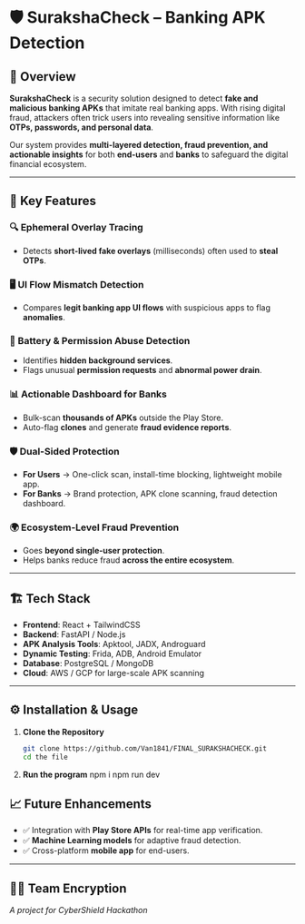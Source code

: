 # 🛡️ SurakshaCheck – Banking APK Detection  

## 📌 Overview  
**SurakshaCheck** is a security solution designed to detect **fake and malicious banking APKs** that imitate real banking apps. With rising digital fraud, attackers often trick users into revealing sensitive information like **OTPs, passwords, and personal data**.  

Our system provides **multi-layered detection, fraud prevention, and actionable insights** for both **end-users** and **banks** to safeguard the digital financial ecosystem.  

---

## 🚀 Key Features  

### 🔍 Ephemeral Overlay Tracing  
- Detects **short-lived fake overlays** (milliseconds) often used to **steal OTPs**.  

### 🖥️ UI Flow Mismatch Detection  
- Compares **legit banking app UI flows** with suspicious apps to flag **anomalies**.  

### 🔋 Battery & Permission Abuse Detection  
- Identifies **hidden background services**.  
- Flags unusual **permission requests** and **abnormal power drain**.  

### 📊 Actionable Dashboard for Banks  
- Bulk-scan **thousands of APKs** outside the Play Store.  
- Auto-flag **clones** and generate **fraud evidence reports**.  

### 🛡️ Dual-Sided Protection  
- **For Users** → One-click scan, install-time blocking, lightweight mobile app.  
- **For Banks** → Brand protection, APK clone scanning, fraud detection dashboard.  

### 🌍 Ecosystem-Level Fraud Prevention  
- Goes **beyond single-user protection**.  
- Helps banks reduce fraud **across the entire ecosystem**.  

---

## 🏗 Tech Stack  

- **Frontend**: React + TailwindCSS  
- **Backend**: FastAPI / Node.js  
- **APK Analysis Tools**: Apktool, JADX, Androguard  
- **Dynamic Testing**: Frida, ADB, Android Emulator  
- **Database**: PostgreSQL / MongoDB  
- **Cloud**: AWS / GCP for large-scale APK scanning  

---

## ⚙️ Installation & Usage  

1. **Clone the Repository**  
   ```bash
   git clone https://github.com/Van1841/FINAL_SURAKSHACHECK.git
   cd the file
2. **Run the program**
   npm i
   npm run dev


## 📈 Future Enhancements  

- ✅ Integration with **Play Store APIs** for real-time app verification.  
- ✅ **Machine Learning models** for adaptive fraud detection.  
- ✅ Cross-platform **mobile app** for end-users.  

---

## 👨‍💻 Team Encryption  

*A project for CyberShield Hackathon*  

